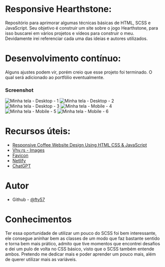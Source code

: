 # Responsive Hearthstone:

Repositório para aprimorar algumas técnicas básicas de HTML, SCSS e JavaScript. Seu objetivo é construir um site sobre o jogo Hearthstone, para isso buscarei em vários projetos e vídeos para construir o meu. Devidamente irei referenciar cada uma das ideias e autores utilizados.

# Desenvolvimento contínuo:

Alguns ajustes podem vir, porém creio que esse projeto foi terminado. O qual será adicionado ao portfólio eventualmente.

### Screenshot

![Minha tela - Desktop - 1](./assets/screenshots/Screenshot_1.png)
![Minha tela - Desktop - 2](./assets/screenshots/Screenshot_2.png)
![Minha tela - Desktop - 3](./assets/screenshots/Screenshot_3.png)
![Minha tela - Mobile - 4](./assets/screenshots/Screenshot_4.png)
![Minha tela - Mobile - 5](./assets/screenshots/Screenshot_5.png)
![Minha tela - Mobile - 6](./assets/screenshots/Screenshot_6.png)

# Recursos úteis:

- [Responsive Coffee Website Design Using HTML CSS & JavaScript](https://www.youtube.com/watch?v=JFQAUjpyUpk)
- [Vhv.rs - Images](https://www.vhv.rs/somore/hearthstone/)
- [Favicon](https://favicon.io/emoji-favicons/robot)
- [Netlify](https://www.netlify.com/)
- [ChatGPT](https://chat.openai.com/)

# Autor

- Github - [@fty57](https://github.com/fty57)

# Conhecimentos

Ter essa oportunidade de utilizar um pouco do SCSS foi bem interessante, ele consegue aninhar bem as classes de um modo que faz bastante sentido e torna bem mais prático, admito que tive momentos que encontrei desafios e dei um pulo de volta no CSS básico, visto que o SCSS também entende ambos. Pretendo me dedicar mais e poder aprender um pouco mais, além de querer utilizar mais as variáveis.

